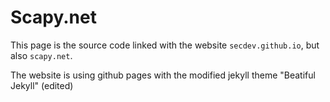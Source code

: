 # Scapy.net

This page is the source code linked with the website `secdev.github.io`, but also `scapy.net`.

The website is using github pages with the modified jekyll theme "Beatiful Jekyll" (edited)
